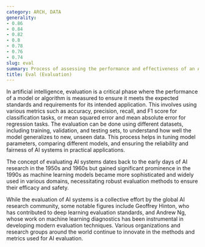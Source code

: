 ```yaml
---
category: ARCH, DATA
generality:
- 0.86
- 0.84
- 0.82
- 0.8
- 0.78
- 0.76
- 0.74
slug: eval
summary: Process of assessing the performance and effectiveness of an AI model or algorithm based on specified criteria and datasets.
title: Eval (Evaluation)
---
```


In artificial intelligence, evaluation is a critical phase where the performance of a model or algorithm is measured to ensure it meets the expected standards and requirements for its intended application. This involves using various metrics such as accuracy, precision, recall, and F1 score for classification tasks, or mean squared error and mean absolute error for regression tasks. The evaluation can be done using different datasets, including training, validation, and testing sets, to understand how well the model generalizes to new, unseen data. This process helps in tuning model parameters, comparing different models, and ensuring the reliability and fairness of AI systems in practical applications.

The concept of evaluating AI systems dates back to the early days of AI research in the 1950s and 1960s but gained significant prominence in the 1990s as machine learning models became more sophisticated and widely used in various domains, necessitating robust evaluation methods to ensure their efficacy and safety.

While the evaluation of AI systems is a collective effort by the global AI research community, some notable figures include Geoffrey Hinton, who has contributed to deep learning evaluation standards, and Andrew Ng, whose work on machine learning diagnostics has been instrumental in developing modern evaluation techniques. Various organizations and research groups around the world continue to innovate in the methods and metrics used for AI evaluation.